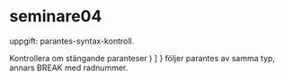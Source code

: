 seminare04
==========

uppgift: parantes-syntax-kontroll.


Kontrollera om stängande paranteser ) ] } följer parantes av samma typ, annars BREAK med radnummer.
